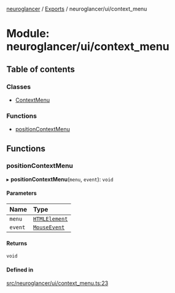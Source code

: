 [neuroglancer](../README.md) / [Exports](../modules.md) / neuroglancer/ui/context\_menu

# Module: neuroglancer/ui/context\_menu

## Table of contents

### Classes

- [ContextMenu](../classes/neuroglancer_ui_context_menu.ContextMenu.md)

### Functions

- [positionContextMenu](neuroglancer_ui_context_menu.md#positioncontextmenu)

## Functions

### positionContextMenu

▸ **positionContextMenu**(`menu`, `event`): `void`

#### Parameters

| Name | Type |
| :------ | :------ |
| `menu` | [`HTMLElement`](main_module._internal_.md#htmlelement) |
| `event` | [`MouseEvent`](main_module._internal_.md#mouseevent) |

#### Returns

`void`

#### Defined in

[src/neuroglancer/ui/context_menu.ts:23](https://github.com/ActiveBrainAtlas2/neuroglancer/blob/91617476/src/neuroglancer/ui/context_menu.ts#L23)

